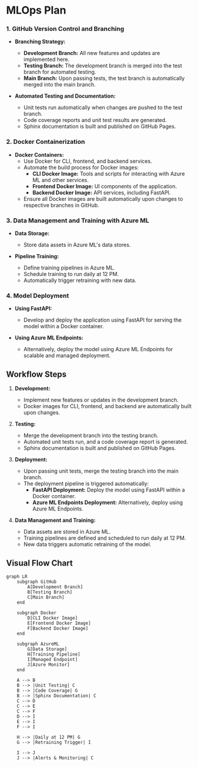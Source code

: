 # MLOps Plan

### 1. GitHub Version Control and Branching
- **Branching Strategy:**
  - **Development Branch:** All new features and updates are implemented here.
  - **Testing Branch:** The development branch is merged into the test branch for automated testing.
  - **Main Branch:** Upon passing tests, the test branch is automatically merged into the main branch.
  
- **Automated Testing and Documentation:**
  - Unit tests run automatically when changes are pushed to the test branch.
  - Code coverage reports and unit test results are generated.
  - Sphinx documentation is built and published on GitHub Pages.

### 2. Docker Containerization
- **Docker Containers:**
  - Use Docker for CLI, frontend, and backend services.
  - Automate the build process for Docker images:
    - **CLI Docker Image:** Tools and scripts for interacting with Azure ML and other services.
    - **Frontend Docker Image:** UI components of the application.
    - **Backend Docker Image:** API services, including FastAPI.
  - Ensure all Docker images are built automatically upon changes to respective branches in GitHub.

### 3. Data Management and Training with Azure ML
- **Data Storage:**
  - Store data assets in Azure ML's data stores.

- **Pipeline Training:**
  - Define training pipelines in Azure ML.
  - Schedule training to run daily at 12 PM.
  - Automatically trigger retraining with new data.

### 4. Model Deployment
- **Using FastAPI:**
  - Develop and deploy the application using FastAPI for serving the model within a Docker container.

- **Using Azure ML Endpoints:**
  - Alternatively, deploy the model using Azure ML Endpoints for scalable and managed deployment.

## Workflow Steps

1. **Development:**
   - Implement new features or updates in the development branch.
   - Docker images for CLI, frontend, and backend are automatically built upon changes.
   
2. **Testing:**
   - Merge the development branch into the testing branch.
   - Automated unit tests run, and a code coverage report is generated.
   - Sphinx documentation is built and published on GitHub Pages.
   
3. **Deployment:**
   - Upon passing unit tests, merge the testing branch into the main branch.
   - The deployment pipeline is triggered automatically:
     - **FastAPI Deployment:** Deploy the model using FastAPI within a Docker container.
     - **Azure ML Endpoints Deployment:** Alternatively, deploy using Azure ML Endpoints.

4. **Data Management and Training:**
   - Data assets are stored in Azure ML.
   - Training pipelines are defined and scheduled to run daily at 12 PM.
   - New data triggers automatic retraining of the model.

## Visual Flow Chart

```mermaid
graph LR
    subgraph GitHub
        A[Development Branch]
        B[Testing Branch]
        C[Main Branch]
    end

    subgraph Docker
        D[CLI Docker Image]
        E[Frontend Docker Image]
        F[Backend Docker Image]
    end

    subgraph AzureML
        G[Data Storage]
        H[Training Pipeline]
        I[Managed Endpoint]
        J[Azure Monitor]
    end

    A --> B
    B --> |Unit Testing| C
    B --> |Code Coverage| G
    B --> |Sphinx Documentation| C
    C --> D
    C --> E
    C --> F
    D --> I
    E --> I
    F --> I

    H --> |Daily at 12 PM| G
    G --> |Retraining Trigger| I

    I --> J
    J --> |Alerts & Monitoring| C
